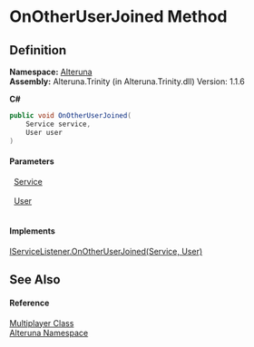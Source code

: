 # OnOtherUserJoined Method




## Definition
**Namespace:** <a href="N_Alteruna">Alteruna</a>  
**Assembly:** Alteruna.Trinity (in Alteruna.Trinity.dll) Version: 1.1.6

**C#**
``` C#
public void OnOtherUserJoined(
	Service service,
	User user
)
```



#### Parameters
<dl><dt>  <a href="T_Alteruna_Service">Service</a></dt><dd> </dd><dt>  <a href="T_Alteruna_User">User</a></dt><dd> </dd></dl>

#### Implements
<a href="M_Alteruna_IServiceListener_OnOtherUserJoined">IServiceListener.OnOtherUserJoined(Service, User)</a>  


## See Also


#### Reference
<a href="T_Alteruna_Multiplayer">Multiplayer Class</a>  
<a href="N_Alteruna">Alteruna Namespace</a>  
